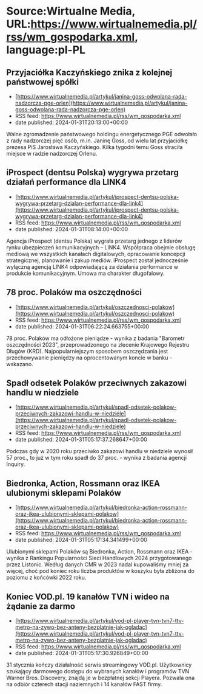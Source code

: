 # Source:Wirtualne Media, URL:https://www.wirtualnemedia.pl/rss/wm_gospodarka.xml, language:pl-PL

## Przyjaciółka Kaczyńskiego znika z kolejnej państwowej spółki
 - [https://www.wirtualnemedia.pl/artykul/janina-goss-odwolana-rada-nadzorcza-pge-orlen](https://www.wirtualnemedia.pl/artykul/janina-goss-odwolana-rada-nadzorcza-pge-orlen)
 - RSS feed: https://www.wirtualnemedia.pl/rss/wm_gospodarka.xml
 - date published: 2024-01-31T20:13:00+00:00

Walne zgromadzenie państwowego holdingu energetycznego PGE odwołało z rady nadzorczej pięć osób, m.in. Janinę Goss, od wielu lat przyjaciółkę prezesa PiS Jarosława Kaczyńskiego. Kilka tygodni temu Goss straciła miejsce w radzie nadzorczej Orlenu.

## iProspect (dentsu Polska) wygrywa przetarg działań performance dla LINK4
 - [https://www.wirtualnemedia.pl/artykul/iprospect-dentsu-polska-wygrywa-przetarg-dzialan-performance-dla-link4](https://www.wirtualnemedia.pl/artykul/iprospect-dentsu-polska-wygrywa-przetarg-dzialan-performance-dla-link4)
 - RSS feed: https://www.wirtualnemedia.pl/rss/wm_gospodarka.xml
 - date published: 2024-01-31T08:14:00+00:00

Agencja iProspect (dentsu Polska) wygrała przetarg jednego z liderów rynku ubezpieczeń komunikacyjnych – LINK4. Współpraca obejmie obsługę mediową we wszystkich kanałach digitalowych, opracowanie koncepcji strategicznej, planowanie i zakup mediów. iProspect został jednocześnie wyłączną agencją LINK4 odpowiadającą za działania performance w produkcie komunikacyjnym. Umowa ma charakter długofalowy.

## 78 proc. Polaków ma oszczędności
 - [https://www.wirtualnemedia.pl/artykul/oszczednosci-polakow](https://www.wirtualnemedia.pl/artykul/oszczednosci-polakow)
 - RSS feed: https://www.wirtualnemedia.pl/rss/wm_gospodarka.xml
 - date published: 2024-01-31T06:22:24.663755+00:00

78 proc. Polaków ma odłożone pieniądze - wynika z badania "Barometr oszczędności 2023", przeprowadzonego na zlecenie Krajowego Rejestru Długów (KRD). Najpopularniejszym sposobem oszczędzania jest przechowywanie pieniędzy na oprocentowanym koncie w banku - wskazano.

## Spadł odsetek Polaków przeciwnych zakazowi handlu w niedziele
 - [https://www.wirtualnemedia.pl/artykul/spadl-odsetek-polakow-przeciwnych-zakazowi-handlu-w-niedziele](https://www.wirtualnemedia.pl/artykul/spadl-odsetek-polakow-przeciwnych-zakazowi-handlu-w-niedziele)
 - RSS feed: https://www.wirtualnemedia.pl/rss/wm_gospodarka.xml
 - date published: 2024-01-31T05:17:37.268647+00:00

Podczas gdy w 2020 roku przeciwko zakazowi handlu w niedziele wynosił 57 proc., to już w tym roku spadł do 37 proc. - wynika z badania agencji Inquiry.

## Biedronka, Action, Rossmann oraz IKEA ulubionymi sklepami Polaków
 - [https://www.wirtualnemedia.pl/artykul/biedronka-action-rossmann-oraz-ikea-ulubionymi-sklepami-polakow](https://www.wirtualnemedia.pl/artykul/biedronka-action-rossmann-oraz-ikea-ulubionymi-sklepami-polakow)
 - RSS feed: https://www.wirtualnemedia.pl/rss/wm_gospodarka.xml
 - date published: 2024-01-31T05:17:34.341499+00:00

Ulubionymi sklepami Polaków są Biedronka, Action, Rossmann oraz IKEA - wynika z Rankingu Popularności Sieci Handlowych 2024 przygotowanego przez Listonic. Według danych CMR w 2023 nadal kupowaliśmy mniej za więcej, choć pod koniec roku liczba produktów w koszyku była zbliżona do poziomu z końcówki 2022 roku.

## Koniec VOD.pl. 19 kanałów TVN i wideo na żądanie za darmo
 - [https://www.wirtualnemedia.pl/artykul/vod-pl-player-tvn-tvn7-ttv-metro-na-zywo-bez-anteny-bezplatnie-jak-ogladac](https://www.wirtualnemedia.pl/artykul/vod-pl-player-tvn-tvn7-ttv-metro-na-zywo-bez-anteny-bezplatnie-jak-ogladac)
 - RSS feed: https://www.wirtualnemedia.pl/rss/wm_gospodarka.xml
 - date published: 2024-01-31T05:17:30.926849+00:00

31 stycznia kończy działalność serwis streamingowy VOD.pl. Użytkownicy szukający darmowego dostępu do wybranych kanałów i programów TVN Warner Bros. Discovery, znajdą je w bezpłatnej sekcji Playera. Pozwala ona na odbiór czterech stacji naziemnych i 14 kanałów FAST firmy.

